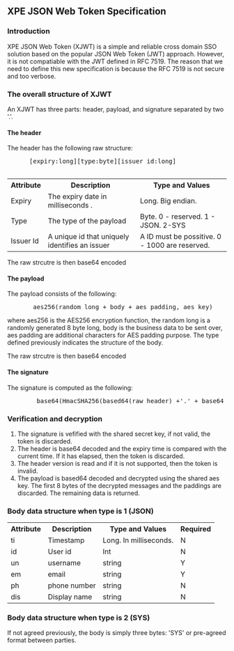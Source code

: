 <h2>XPE JSON Web Token Specification</h2>
  
<h3>Introduction</h3>
  
<p>XPE JSON Web Token (XJWT) is a simple and reliable cross domain SSO solution based on the popular JSON Web Token (JWT) approach.  However, it is not compatiable with the JWT defined in RFC 7519.
      The reason that we need to define this new specification is because the RFC 7519 is not secure and too verbose.  
  </p>
  
  <h3>The overall structure of XJWT </h3>
  
  <p>An XJWT has three parts: header, payload, and signature separated by two '.'.   </p>

  <h4>The header</h4>
  
  <p>The header has the following raw structure:</p>
  
  <pre>
      [expiry:long][type:byte][issuer id:long]
  </pre>
  
<table class="table table-striped">
        <tr>
            <th>Attribute</th>
            <th>Description</th>
            <th>Type and Values</th>
        </tr>
        <tr>
           <td>Expiry</td>
           <td>The expiry date in milliseconds .</td>
           <td>Long. Big endian.</td>
        </tr>
        <tr>
           <td>Type</td>
           <td>The type of the payload</td>
           <td>Byte. 0 - reserved.  1 - JSON. 2-SYS </td>
        </tr>
        <tr>
           <td>Issuer Id</td>
           <td>A unique id that uniquely identifies an issuer</td>
           <td>A ID must be possitive.  0 - 1000 are reserved. </td>
        </tr>
    </table>
    
<p>The raw strcutre is then base64 encoded</p>
    
<h4>The payload </h4>
    

<p>The payload consists of the following: </p>
    
<pre>
       aes256(random long + body + aes padding, aes key)
</pre>
    
<p>where aes256 is the AES256 encryption function, the random long is a randomly generated 8 byte long, body is the business data to be sent over, aes padding are additional characters for AES padding
        purpose.  The type defined previously indicates the structure of the body.
</p>
    
<p>The raw strcutre is then base64 encoded</p>

<h4>The signature</h4> 
    
<p>The signature is computed as the following:</p>
    
<pre>
        base64(HmacSHA256(based64(raw header) +'.' + base64 (raw payload)), secret key)
</pre>
    
    
<h3>Verification and decryption </h3>
    
<ol>
        <li>The signature is vefified with the shared secret key, if not valid, the token is discarded.</li>
        <li>The header is base64 decoded and the expiry time is compared with the current time.  If it has elapsed, then the token is discarded. </li>
        <li>The header version is read and if it is not supported, then the token is invalid.</li>
        <li>The payload is based64 decoded and decrypted using the shared aes key. The first 8 bytes of the decrypted messages and the paddings are discarded.  The remaining data is returned.</li>
</ol>
    
<h3>Body data structure when type is 1 (JSON) </h3>
    
<table class="table table-striped">
        <tr>
            <th>Attribute</th>
            <th>Description</th>
            <th>Type and Values</th>
            <th>Required</th>
        </tr>
        <tr>
           <td>ti</td>
           <td>Timestamp</td>
           <td>Long. In milliseconds. </td>
           <td>N</td>
        </tr>
        <tr>
           <td>id</td>
           <td>User id</td>
           <td>Int</td>
           <td>N</td>
        </tr>
        <tr>
           <td>un</td>
           <td>username</td>
           <td>string</td>
           <td>Y</td>
        </tr>
        <tr>
           <td>em</td>
           <td>email</td>
           <td>string</td>
           <td>Y</td>
        </tr>
        <tr>
           <td>ph</td>
           <td>phone number</td>
           <td>string</td>
           <td>N</td>
        </tr>
        <tr>
           <td>dis</td>
           <td>Display name</td>
           <td>string</td>
           <td>N</td>
        </tr>
</table>

### Body data structure when type is 2 (SYS) 

 If not agreed previously, the body is simply three bytes: 'SYS' or pre-agreed format between parties.
 
